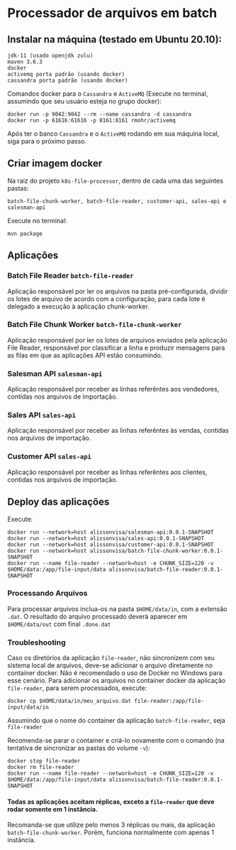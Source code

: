 # Processador de arquivos em batch

## Instalar na máquina (testado em Ubuntu 20.10):

```
jdk-11 (usado openjdk zulu)
maven 3.6.3
docker
activemq porta padrão (usando docker)
cassandra porta padrão (usando docker)
```

Comandos docker para o `Cassandra` e `ActiveMQ` (Execute no terminal, assumindo que seu usuário esteja no grupo docker):

```
docker run -p 9042:9042 --rm --name cassandra -d cassandra
docker run -p 61616:61616 -p 8161:8161 rmohr/activemq
```

Após ter o banco `Cassandra` e o `ActiveMQ` rodando em sua máquina local, siga para o próximo passo.

## Criar imagem docker

Na raiz do projeto `k8s-file-processor`, dentro de cada uma das seguintes pastas:

```
batch-file-chunk-worker, batch-file-reader, customer-api, sales-api e salesman-api
```
Execute no terminal:

```
mvn package
```
## Aplicações

### Batch File Reader `batch-file-reader`

Aplicação responsável por ler os arquivos na pasta pré-configurada, dividir os lotes de arquivo de acordo com a configuração, para cada lote é delegado a execução à aplicação chunk-worker.

### Batch File Chunk Worker `batch-file-chunk-worker`

Aplicação responsável por ler os lotes de arquivos enviados pela aplicação File Reader, responsável por classificar a linha e produzir mensagens para as filas em que as aplicações API estão consumindo.


### Salesman API `salesman-api`

Aplicação responsável por receber as linhas referêntes aos vendedores, contidas nos arquivos de importação.

### Sales API `sales-api`

Aplicação responsável por receber as linhas referêntes às vendas, contidas nos arquivos de importação.

### Customer API `sales-api`

Aplicação responsável por receber as linhas referêntes aos clientes, contidas nos arquivos de importação.

## Deploy das aplicações

Execute:

```
docker run --network=host alissonvisa/salesman-api:0.0.1-SNAPSHOT
docker run --network=host alissonvisa/sales-api:0.0.1-SNAPSHOT
docker run --network=host alissonvisa/customer-api:0.0.1-SNAPSHOT
docker run --network=host alissonvisa/batch-file-chunk-worker:0.0.1-SNAPSHOT
docker run --name file-reader --network=host -e CHUNK_SIZE=120 -v $HOME/data:/app/file-input/data alissonvisa/batch-file-reader:0.0.1-SNAPSHOT
```

### Processando Arquivos

Para processar arquivos inclua-os na pasta `$HOME/data/in`, com a extensão `.dat`.
O resultado do arquivo processado deverá aparecer em `$HOME/data/out` com final `.done.dat`

### Troubleshooting

Caso os diretórios da aplicação `file-reader`, não sincronizem com seu sistema local de arquivos, deve-se adicionar o arquivo diretamente no container docker.
Não é recomendado o uso de Docker no Windows para esse cenário.
Para adicionar os arquivos no container docker da aplicação `file-reader`, para serem processados, execute:

```
docker cp $HOME/data/in/meu_arquivo.dat file-reader:/app/file-input/data/in
```

Assumindo que o nome do container da aplicação `batch-file-reader`, seja `file-reader`

Recomenda-se parar o container e criá-lo novamente com o comando (na tentativa de sincronizar as pastas do volume `-v`):

```
docker stop file-reader
docker rm file-reader
docker run --name file-reader --network=host -e CHUNK_SIZE=120 -v $HOME/data:/app/file-input/data alissonvisa/batch-file-reader:0.0.1-SNAPSHOT
```

#### Todas as aplicações aceitam réplicas, exceto a `file-reader` que deve rodar somente em 1 instância.
Recomanda-se que utilize pelo menos 3 réplicas ou mais, da aplicação `batch-file-chunk-worker`. Porém, funciona normalmente com apenas 1 instância.

